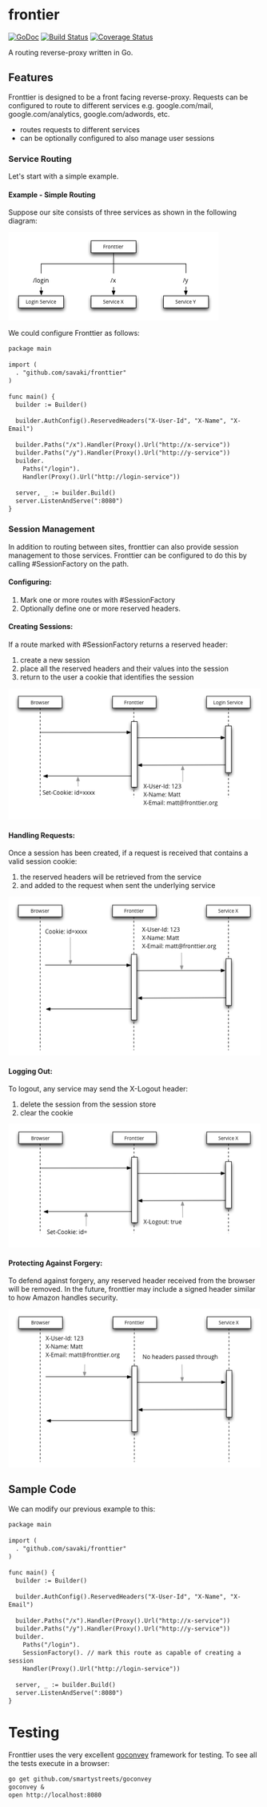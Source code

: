 frontier
========

[![GoDoc](https://godoc.org/github.com/savaki/fronttier?status.png)](https://godoc.org/github.com/savaki/fronttier) [![Build Status](https://travis-ci.org/savaki/fronttier.png)](https://travis-ci.org/savaki/fronttier) [![Coverage Status](https://coveralls.io/repos/savaki/fronttier/badge.png)](https://coveralls.io/r/savaki/fronttier)

A routing reverse-proxy written in Go.

## Features

Fronttier is designed to be a front facing reverse-proxy.  Requests can be configured to route to different services e.g. google.com/mail, google.com/analytics, google.com/adwords, etc.

* routes requests to different services
* can be optionally configured to also manage user sessions 

### Service Routing

Let's start with a simple example.  

#### Example - Simple Routing

Suppose our site consists of three services as shown in the following diagram:

![image](Overview.png)

We could configure Fronttier as follows:

```
package main

import (
  . "github.com/savaki/fronttier"
)

func main() {
  builder := Builder()

  builder.AuthConfig().ReservedHeaders("X-User-Id", "X-Name", "X-Email")

  builder.Paths("/x").Handler(Proxy().Url("http://x-service"))
  builder.Paths("/y").Handler(Proxy().Url("http://y-service"))
  builder.
    Paths("/login").
    Handler(Proxy().Url("http://login-service"))

  server, _ := builder.Build()
  server.ListenAndServe(":8080")
}
```

### Session Management 

In addition to routing between sites, fronttier can also provide session management to those services.  Fronttier can be configured to do this by calling #SessionFactory on the path.  

#### Configuring:

1. Mark one or more routes with #SessionFactory
2. Optionally define one or more reserved headers.

#### Creating Sessions:

If a route marked with #SessionFactory returns a reserved header:

1. create a new session
2. place all the reserved headers and their values into the session
3. return to the user a cookie that identifies the session

![image](Login.png)

#### Handling Requests:

Once a session has been created, if a request is received that contains a valid session cookie:

1. the reserved headers will be retrieved from the service
2. and added to the request when sent the underlying service

![image](Request.png)

#### Logging Out:

To logout, any service may send the X-Logout header:

1. delete the session from the session store
2. clear the cookie

![image](Logout.png)

#### Protecting Against Forgery:

To defend against forgery, any reserved header received from the browser will be removed.  In the future, fronttier may include a signed header similar to how Amazon handles security.

![image](Forgery.png)

## Sample Code

We can modify our previous example to this:

```
package main

import (
  . "github.com/savaki/fronttier"
)

func main() {
  builder := Builder()

  builder.AuthConfig().ReservedHeaders("X-User-Id", "X-Name", "X-Email")

  builder.Paths("/x").Handler(Proxy().Url("http://x-service"))
  builder.Paths("/y").Handler(Proxy().Url("http://y-service"))
  builder.
    Paths("/login").
    SessionFactory(). // mark this route as capable of creating a session
    Handler(Proxy().Url("http://login-service"))

  server, _ := builder.Build()
  server.ListenAndServe(":8080")
}
```


# Testing

Fronttier uses the very excellent [goconvey](https://github.com/smartystreets/goconvey) framework for testing.  To see all the tests execute in a browser:

```
go get github.com/smartystreets/goconvey
goconvey &
open http://localhost:8080
```
